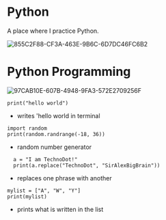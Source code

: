 
# Python
A place where I practice Python.



![855C2F88-CF3A-463E-9B6C-6D7DC46FC6B2](https://user-images.githubusercontent.com/98426972/164277266-48e91f1a-ac49-4641-a41c-3e4b3106d5bf.jpeg)

# Python Programming
![97CAB10E-607B-4948-9FA3-572E2709256F](https://user-images.githubusercontent.com/98426972/164283157-0ebee0c6-a5d8-47aa-9e79-9501ef1ca8d7.gif)

```
print("hello world")
```
- writes 'hello world in terminal

```
import random
print(random.randrange(-18, 36))
```
- random  number generator
```
  a = "I am TechnoDot!"
  print(a.replace("TechnoDot", "SirAlexBigBrain"))
  ```
  - replaces one phrase with another
  ```
  mylist = ["A", "W", "Y"]
print(mylist)
```
- prints what is written in the list
